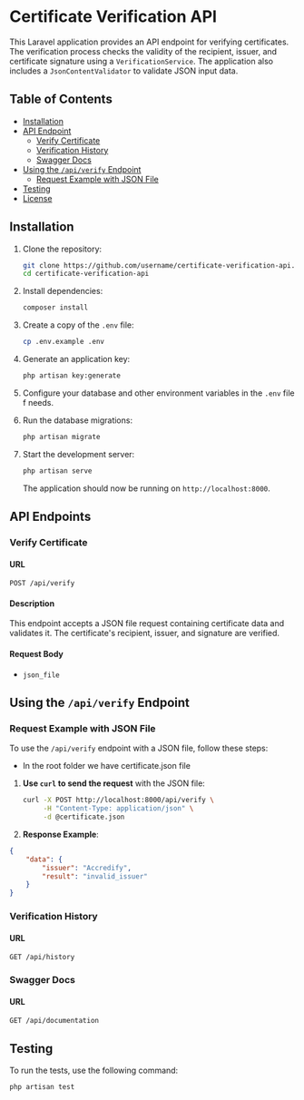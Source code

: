 # Certificate Verification API

This Laravel application provides an API endpoint for verifying certificates. The verification process checks the validity of the recipient, issuer, and certificate signature using a `VerificationService`. The application also includes a `JsonContentValidator` to validate JSON input data.

## Table of Contents

-   [Installation](#installation)
-   [API Endpoint](#api-endpoint)
    -   [Verify Certificate](#verify-certificate)
    -   [Verification History](#verification-history)
    -   [Swagger Docs](#swagger-docs)
-   [Using the `/api/verify` Endpoint](#using-the-apiverify-endpoint)
    -   [Request Example with JSON File](#request-example-with-json-file)
-   [Testing](#testing)
-   [License](#license)

## Installation

1. Clone the repository:

    ```bash
    git clone https://github.com/username/certificate-verification-api.git
    cd certificate-verification-api
    ```

2. Install dependencies:

    ```bash
    composer install
    ```

3. Create a copy of the `.env` file:

    ```bash
    cp .env.example .env
    ```

4. Generate an application key:

    ```bash
    php artisan key:generate
    ```

5. Configure your database and other environment variables in the `.env` file f needs.

6. Run the database migrations:

    ```bash
    php artisan migrate
    ```

7. Start the development server:

    ```bash
    php artisan serve
    ```

    The application should now be running on `http://localhost:8000`.

## API Endpoints

### Verify Certificate

#### URL

`POST /api/verify`

#### Description

This endpoint accepts a JSON file request containing certificate data and validates it. The certificate's recipient, issuer, and signature are verified.

#### Request Body

-   `json_file`

## Using the `/api/verify` Endpoint

### Request Example with JSON File

To use the `/api/verify` endpoint with a JSON file, follow these steps:

- In the root folder we have certificate.json file

1.  **Use `curl` to send the request** with the JSON file:

    ```bash
    curl -X POST http://localhost:8000/api/verify \
         -H "Content-Type: application/json" \
         -d @certificate.json
    ```

2.  **Response Example**:

```json
{
    "data": {
        "issuer": "Accredify",
        "result": "invalid_issuer"
    }
}
```


### Verification History

#### URL

`GET /api/history`

### Swagger Docs

#### URL

`GET /api/documentation`


## Testing

To run the tests, use the following command:

```bash
php artisan test
```

